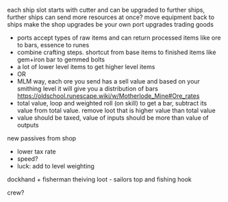each ship slot starts with cutter and can be upgraded to further ships, further ships can send more resources at once?
move equipment back to ships
make the shop upgrades be your own port upgrades
trading goods
- ports accept types of raw items and can return processed items like ore to bars, essence to runes
- combine crafting steps. shortcut from base items to finished items like gem+iron bar to gemmed bolts
- a lot of lower level items to get higher level items
- OR
- MLM way, each ore you send has a sell value and based on your smithing level it will give you a distribution of bars
https://oldschool.runescape.wiki/w/Motherlode_Mine#Ore_rates
- total value, loop and weighted roll (on skill) to get a bar, subtract its value from total value. remove loot that is higher value than total value
- value should be taxed, value of inputs should be more than value of outputs

new passives from shop
- lower tax rate
- speed?
- luck: add to level weighting

dockhand + fisherman theiving loot - sailors top and fishing hook

crew?

